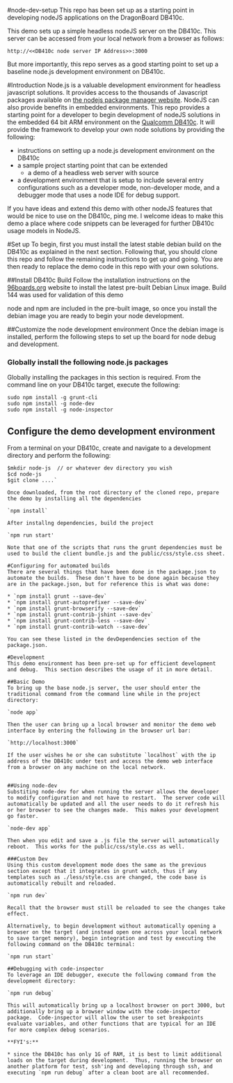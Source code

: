 #node-dev-setup
This repo has been set up as a starting point in developing nodeJS applications on the DragonBoard DB410c.

This demo sets up a simple headless nodeJS server on the DB410c.  This server can be accessed from your local network from a browser as follows:

`http://<<DB410c node server IP Address>>:3000`

But more importantly, this repo serves as a good starting point to set up a baseline node.js development environment on DB410c. 


#Introduction
Node.js is a valuable development environment for headless javascript solutions. It provides access to the thousands of Javascript packages available on [the nodejs package manager website](https://www.npmjs.com). NodeJS can also provide benefits in embedded environments.  This repo provides a starting point for a developer to begin development of nodeJS solutions in the embedded 64 bit ARM environment on the [Qualcomm DB410c](http://www.96boards.org/product/dragonboard410c/).  It will provide the framework to develop your own node solutions by providing the following:

* instructions on setting up a node.js development environment on the DB410c
* a sample project starting point that can be extended
	* a demo of a headless web server with source 
* a development environment that is setup to include several entry configurations such as a developer mode, non-developer mode, and a debugger mode that uses a node IDE for debug support.

If you have ideas and extend this demo with other nodeJS features   that would be nice to use on the DB410c, ping me.  I welcome ideas to make this demo a place where code snippets can be leveraged for further DB410c usage models in NodeJS.

#Set up
To begin, first you must install the latest stable debian build on the DB410c as explained in the next section.  Following that, you should clone this repo and follow the remaining instructions to get up and going.  You are then ready to replace the demo code in this repo with your own solutions.

##Install DB410c Build
Follow the installation instructions on the [96boards.org](http://www.96boards.org/db410c-getting-started/Quickstart/README.md/) website to install the latest pre-built Debian Linux image.  Build 144 was used for validation of this demo

node and npm are included in the pre-built image, so once you install the debian image you are ready to begin your node development.

##Customize the node development environment
Once the debian image is installed, perform the following steps to set up the board for node debug and development.

### Globally install the following node.js packages
Globally installing the packages in this section is required. From the command line on your DB410c target, execute the following:

`sudo npm install -g grunt-cli`   
`sudo npm install -g node-dev`  
`sudo npm install -g node-inspector`  

## Configure the demo development environment
From a terminal on your DB410c, create and navigate to a development directory and perform the following:

```
$mkdir node-js	// or whatever dev directory you wish
$cd node-js
$git clone ....`

Once downloaded, from the root directory of the cloned repo, prepare the demo by installing all the dependencies

`npm install`

After installng dependencies, build the project

`npm run start'

Note that one of the scripts that runs the grunt dependencies must be used to build the client bundle.js and the public/css/style.css sheet.

#Configuring for automated builds
There are several things that have been done in the package.json to automate the builds.  These don't have to be done again because they are in the package.json, but for reference this is what was done:

* `npm install grunt --save-dev`
* `npm install grunt-autoprefixer --save-dev`
* `npm install grunt-browserify --save-dev`   
* `npm install grunt-contrib-jshint --save-dev`
* `npm install grunt-contrib-less --save-dev`
* `npm install grunt-contrib-watch --save-dev`

You can see these listed in the devDependencies section of the package.json.

#Development
This demo environment has been pre-set up for efficient development and debug.  This section describes the usage of it in more detail.

##Basic Demo 
To bring up the base node.js server, the user should enter the traditional command from the command line while in the project directory:

`node app`

Then the user can bring up a local browser and monitor the demo web interface by entering the following in the browser url bar:

`http://localhost:3000`

If the user wishes he or she can substitute `localhost` with the ip address of the DB410c under test and access the demo web interface from a browser on any machine on the local network.


##Using node-dev
Substiting node-dev for when running the server allows the developer to modify configuration and not have to restart.  The server code will automatically be updated and all the user needs to do it refresh his or her browser to see the changes made.  This makes your development go faster.

`node-dev app`

Then when you edit and save a .js file the server will automatically reboot.  This works for the public/css/style.css as well.

###Custom Dev
Using this custom development mode does the same as the previous section except that it integrates in grunt watch, thus if any templates such as ./less/style.css are changed, the code base is automatically rebuilt and reloaded.

`npm run dev`

Recall that the browser must still be reloaded to see the changes take effect.

Alternatively, to begin development without automatically opening a browser on the target (and instead open one across your local network to save target memory), begin integration and test by executing the following command on the DB410c terminal:

`npm run start`

##Debugging with code-inspector
To leverage an IDE debugger, execute the following command from the development directory:

`npm run debug`

This will automatically bring up a localhost browser on port 3000, but additionally bring up a browser window with the code-inspector package.  Code-inspector will allow the user to set breakpoints evaluate variables, and other functions that are typical for an IDE for more complex debug scenarios.

**FYI's:**

* since the DB410c has only 1G of RAM, it is best to limit additional loads on the target during development.  Thus, running the browser on another platform for test, ssh'ing and developing through ssh, and executing `npm run debug` after a clean boot are all recommended.

